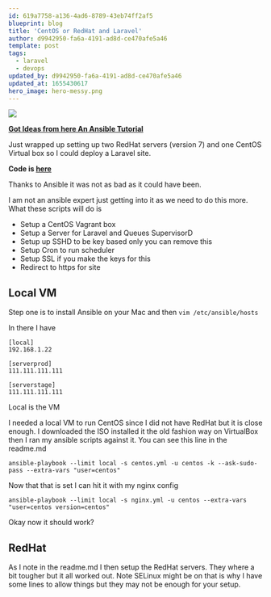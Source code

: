 ```yaml
---
id: 619a7758-a136-4ad6-8789-43eb74ff2af5
blueprint: blog
title: 'CentOS or RedHat and Laravel'
author: d9942950-fa6a-4191-ad8d-ce470afe5a46
template: post
tags:
  - laravel
  - devops
updated_by: d9942950-fa6a-4191-ad8d-ce470afe5a46
updated_at: 1655430617
hero_image: hero-messy.png
---
```

![](https://dl.dropboxusercontent.com/s/b0ourzj0umlrduq/laravel_redhat.png?dl=0)

**[Got Ideas from here An Ansible Tutorial](https://serversforhackers.com/an-ansible-tutorial)**

Just wrapped up setting up two RedHat servers (version 7) and one CentOS Virtual box so I could deploy a Laravel site.

**Code is [here](https://github.com/alnutile/ansible-laravel-redhat)**

Thanks to Ansible it was not as bad as it could have been.

I am not an ansible expert just getting into it as we need to do this more. What these scripts will do is

  * Setup a CentOS Vagrant box
  * Setup a Server for Laravel and Queues SupervisorD
  * Setup up SSHD to be key based only you can remove this
  * Setup Cron to run scheduler
  * Setup SSL if you make the keys for this
  * Redirect to https for site

## Local VM

Step one is to install Ansible on your Mac and then `vim /etc/ansible/hosts`

In there I have 

~~~
[local]
192.168.1.22

[serverprod]
111.111.111.111

[serverstage]
111.111.111.111
~~~ 

Local is the VM

I needed a local VM to run CentOS since I did not have RedHat but it is close enough. I downloaded the ISO installed it the old fashion way on VirtualBox then I ran my ansible scripts against it. You can see this line in the readme.md

~~~
ansible-playbook --limit local -s centos.yml -u centos -k --ask-sudo-pass --extra-vars "user=centos"
~~~

Now that that is set I can hit it with my nginx config

~~~
ansible-playbook --limit local -s nginx.yml -u centos --extra-vars "user=centos version=centos"
~~~

Okay now it should work?

## RedHat

As I note in the readme.md I then setup the RedHat servers. They where a bit tougher but it all worked out. Note SELinux might be on that is why I have some lines to allow things but they may not be enough for your setup. 

